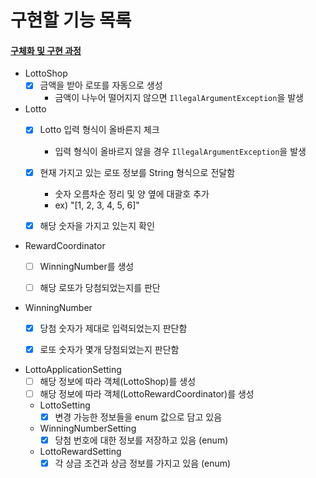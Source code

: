 # 구현할 기능 목록

#### [구체화 및 구현 과정](./PROCESS.md)

- LottoShop
    - [x] 금액을 받아 로또를 자동으로 생성
      - 금액이 나누어 떨어지지 않으면 `IllegalArgumentException`을 발생


- Lotto
    - [x] Lotto 입력 형식이 올바른지 체크
      - 입력 형식이 올바르지 않을 경우 `IllegalArgumentException`을 발생
    - [x] 현재 가지고 있는 로또 정보를 String 형식으로 전달함
      - 숫자 오름차순 정리 및 양 옆에 대괄호 추가
      - ex) "[1, 2, 3, 4, 5, 6]"
    - [x] 해당 숫자을 가지고 있는지 확인


- RewardCoordinator
    - [ ] WinningNumber를 생성
    - [ ] 해당 로또가 당첨되었는지를 판단


- WinningNumber
    - [x] 당첨 숫자가 제대로 입력되었는지 판단함
    - [x] 로또 숫자가 몇개 당첨되었는지 판단함


- LottoApplicationSetting
  - [ ] 해당 정보에 따라 객체(LottoShop)를 생성 
  - [ ] 해당 정보에 따라 객체(LottoRewardCoordinator)를 생성
  - LottoSetting
    - [x] 변경 가능한 정보들을 enum 값으로 담고 있음
  - WinningNumberSetting
    - [x] 당첨 번호에 대한 정보를 저장하고 있음 (enum)
  - LottoRewardSetting
    - [x] 각 상금 조건과 상금 정보를 가지고 있음 (enum)